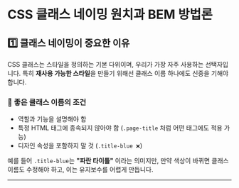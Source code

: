 # CSS 클래스 네이밍 원치과 BEM 방법론
## 1️⃣ 클래스 네이밍이 중요한 이유
CSS 클래스는 스타일을 정의하는 기본 다위이며, 우리가 가장 자주 사용하는 선택자입니다. 특히 **재사용 가능한 스타일**을 만들기 위해선 클래스 이름 하나에도 신중을 기해야 합니다.

### 🔹 좋은 클래스 이름의 조건
- 역할과 기능을 설명해야 함
- 특정 HTML 태그에 종속되지 않아야 함 (`.page-title` 처럼 어떤 태그에도 적용 가능)
- 디자인 속성을 포함하지 말 것 (`.title-blue ❌`)

예를 들어 `.title-blue`는 **"파란 타이틀"** 이라는 의미지만, 만약 색상이 바뀌면 클래스 이름도 수정해야 하고, 이는 유지보수를 어렵게 만듭니다.

- - -
<br>

